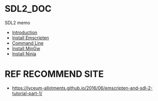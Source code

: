 # SDL2_DOC

SDL2 memo

- [Introduction](doc/README.md)
- [Install Emscripten](doc/install/emccWindows.md)
- [Command Line](doc/command/cmdWindows.md)
- [Install MinGw]()
- [Install Ninja]()





# REF RECOMMEND SITE

- https://lyceum-allotments.github.io/2016/06/emscripten-and-sdl-2-tutorial-part-1/
